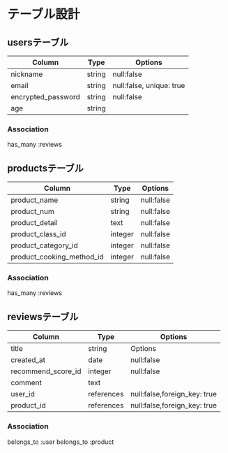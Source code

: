 # テーブル設計
## usersテーブル

| Column             | Type   | Options                  |
| ------------------ | ------ | ------------------------ |
| nickname           | string | null:false               |
| email              | string | null:false, unique: true |
| encrypted_password | string | null:false               |
| age                | string |                          |

### Association
has_many :reviews


## productsテーブル
| Column                    | Type    | Options    |
| ------------------------- | ------- | ---------- |
| product_name              | string  | null:false |
| product_num               | string  | null:false |
| product_detail            | text    | null:false |
| product_class_id          | integer | null:false |
| product_category_id       | integer | null:false |
| product_cooking_method_id | integer | null:false |

### Association
has_many :reviews


## reviewsテーブル
| Column             | Type       | Options                      |
| ------------------ | ---------- | ---------------------------- |
| title              | string     | Options                      |
| created_at         | date       | null:false                   |
| recommend_score_id | integer    | null:false                   |
| comment            | text       |                              |
| user_id            | references | null:false,foreign_key: true |
| product_id         | references | null:false,foreign_key: true |

### Association
belongs_to :user
belongs_to :product